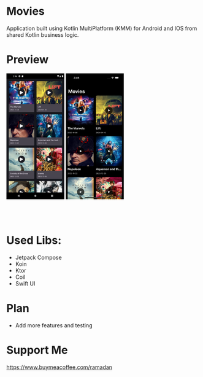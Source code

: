 # Movies
Application built using Kotlin MultiPlatform (KMM) for Android and IOS from shared Kotlin business logic.

# Preview 
<p float="left">
<img width="30%"  alt="Screenshot 2023-08-23 at 4 11 00 PM" src="https://github.com/mrabelwahed/MoviesKMM/blob/master/screenshots/1.png">
<img width="30%"  alt="Screenshot 2023-08-23 at 4 11 00 PM" src="https://github.com/mrabelwahed/MoviesKMM/blob/master/screenshots/2.png">
</p>

<br><br>

# Used Libs:
- Jetpack Compose
- Koin
- Ktor 
- Coil 
- Swift UI

# Plan
- Add more features and testing

# Support Me
https://www.buymeacoffee.com/ramadan
